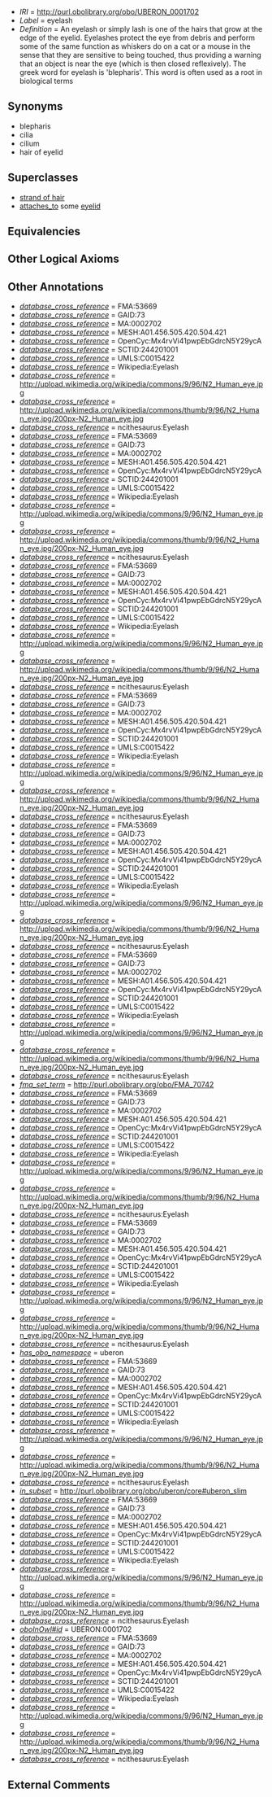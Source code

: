  * *IRI* = http://purl.obolibrary.org/obo/UBERON_0001702
 * *Label* = eyelash
 * *Definition* = An eyelash or simply lash is one of the hairs that grow at the edge of the eyelid. Eyelashes protect the eye from debris and perform some of the same function as whiskers do on a cat or a mouse in the sense that they are sensitive to being touched, thus providing a warning that an object is near the eye (which is then closed reflexively). The greek word for eyelash is 'blepharis'. This word is often used as a root in biological terms

## Synonyms

 * blepharis
 * cilia
 * cilium
 * hair of eyelid

## Superclasses

 * [strand of hair](../../UBERON/37/UBERON_0001037.md)
 * [attaches_to](../../RO/71/RO_0002371.md) some [eyelid](../../UBERON/11/UBERON_0001711.md)

## Equivalencies


## Other Logical Axioms


## Other Annotations

 * *[database_cross_reference](../../ef/oboInOwl#hasDbXref.md)* = FMA:53669
 * *[database_cross_reference](../../ef/oboInOwl#hasDbXref.md)* = GAID:73
 * *[database_cross_reference](../../ef/oboInOwl#hasDbXref.md)* = MA:0002702
 * *[database_cross_reference](../../ef/oboInOwl#hasDbXref.md)* = MESH:A01.456.505.420.504.421
 * *[database_cross_reference](../../ef/oboInOwl#hasDbXref.md)* = OpenCyc:Mx4rvVi41pwpEbGdrcN5Y29ycA
 * *[database_cross_reference](../../ef/oboInOwl#hasDbXref.md)* = SCTID:244201001
 * *[database_cross_reference](../../ef/oboInOwl#hasDbXref.md)* = UMLS:C0015422
 * *[database_cross_reference](../../ef/oboInOwl#hasDbXref.md)* = Wikipedia:Eyelash
 * *[database_cross_reference](../../ef/oboInOwl#hasDbXref.md)* = http://upload.wikimedia.org/wikipedia/commons/9/96/N2_Human_eye.jpg
 * *[database_cross_reference](../../ef/oboInOwl#hasDbXref.md)* = http://upload.wikimedia.org/wikipedia/commons/thumb/9/96/N2_Human_eye.jpg/200px-N2_Human_eye.jpg
 * *[database_cross_reference](../../ef/oboInOwl#hasDbXref.md)* = ncithesaurus:Eyelash
 * *[database_cross_reference](../../ef/oboInOwl#hasDbXref.md)* = FMA:53669
 * *[database_cross_reference](../../ef/oboInOwl#hasDbXref.md)* = GAID:73
 * *[database_cross_reference](../../ef/oboInOwl#hasDbXref.md)* = MA:0002702
 * *[database_cross_reference](../../ef/oboInOwl#hasDbXref.md)* = MESH:A01.456.505.420.504.421
 * *[database_cross_reference](../../ef/oboInOwl#hasDbXref.md)* = OpenCyc:Mx4rvVi41pwpEbGdrcN5Y29ycA
 * *[database_cross_reference](../../ef/oboInOwl#hasDbXref.md)* = SCTID:244201001
 * *[database_cross_reference](../../ef/oboInOwl#hasDbXref.md)* = UMLS:C0015422
 * *[database_cross_reference](../../ef/oboInOwl#hasDbXref.md)* = Wikipedia:Eyelash
 * *[database_cross_reference](../../ef/oboInOwl#hasDbXref.md)* = http://upload.wikimedia.org/wikipedia/commons/9/96/N2_Human_eye.jpg
 * *[database_cross_reference](../../ef/oboInOwl#hasDbXref.md)* = http://upload.wikimedia.org/wikipedia/commons/thumb/9/96/N2_Human_eye.jpg/200px-N2_Human_eye.jpg
 * *[database_cross_reference](../../ef/oboInOwl#hasDbXref.md)* = ncithesaurus:Eyelash
 * *[database_cross_reference](../../ef/oboInOwl#hasDbXref.md)* = FMA:53669
 * *[database_cross_reference](../../ef/oboInOwl#hasDbXref.md)* = GAID:73
 * *[database_cross_reference](../../ef/oboInOwl#hasDbXref.md)* = MA:0002702
 * *[database_cross_reference](../../ef/oboInOwl#hasDbXref.md)* = MESH:A01.456.505.420.504.421
 * *[database_cross_reference](../../ef/oboInOwl#hasDbXref.md)* = OpenCyc:Mx4rvVi41pwpEbGdrcN5Y29ycA
 * *[database_cross_reference](../../ef/oboInOwl#hasDbXref.md)* = SCTID:244201001
 * *[database_cross_reference](../../ef/oboInOwl#hasDbXref.md)* = UMLS:C0015422
 * *[database_cross_reference](../../ef/oboInOwl#hasDbXref.md)* = Wikipedia:Eyelash
 * *[database_cross_reference](../../ef/oboInOwl#hasDbXref.md)* = http://upload.wikimedia.org/wikipedia/commons/9/96/N2_Human_eye.jpg
 * *[database_cross_reference](../../ef/oboInOwl#hasDbXref.md)* = http://upload.wikimedia.org/wikipedia/commons/thumb/9/96/N2_Human_eye.jpg/200px-N2_Human_eye.jpg
 * *[database_cross_reference](../../ef/oboInOwl#hasDbXref.md)* = ncithesaurus:Eyelash
 * *[database_cross_reference](../../ef/oboInOwl#hasDbXref.md)* = FMA:53669
 * *[database_cross_reference](../../ef/oboInOwl#hasDbXref.md)* = GAID:73
 * *[database_cross_reference](../../ef/oboInOwl#hasDbXref.md)* = MA:0002702
 * *[database_cross_reference](../../ef/oboInOwl#hasDbXref.md)* = MESH:A01.456.505.420.504.421
 * *[database_cross_reference](../../ef/oboInOwl#hasDbXref.md)* = OpenCyc:Mx4rvVi41pwpEbGdrcN5Y29ycA
 * *[database_cross_reference](../../ef/oboInOwl#hasDbXref.md)* = SCTID:244201001
 * *[database_cross_reference](../../ef/oboInOwl#hasDbXref.md)* = UMLS:C0015422
 * *[database_cross_reference](../../ef/oboInOwl#hasDbXref.md)* = Wikipedia:Eyelash
 * *[database_cross_reference](../../ef/oboInOwl#hasDbXref.md)* = http://upload.wikimedia.org/wikipedia/commons/9/96/N2_Human_eye.jpg
 * *[database_cross_reference](../../ef/oboInOwl#hasDbXref.md)* = http://upload.wikimedia.org/wikipedia/commons/thumb/9/96/N2_Human_eye.jpg/200px-N2_Human_eye.jpg
 * *[database_cross_reference](../../ef/oboInOwl#hasDbXref.md)* = ncithesaurus:Eyelash
 * *[database_cross_reference](../../ef/oboInOwl#hasDbXref.md)* = FMA:53669
 * *[database_cross_reference](../../ef/oboInOwl#hasDbXref.md)* = GAID:73
 * *[database_cross_reference](../../ef/oboInOwl#hasDbXref.md)* = MA:0002702
 * *[database_cross_reference](../../ef/oboInOwl#hasDbXref.md)* = MESH:A01.456.505.420.504.421
 * *[database_cross_reference](../../ef/oboInOwl#hasDbXref.md)* = OpenCyc:Mx4rvVi41pwpEbGdrcN5Y29ycA
 * *[database_cross_reference](../../ef/oboInOwl#hasDbXref.md)* = SCTID:244201001
 * *[database_cross_reference](../../ef/oboInOwl#hasDbXref.md)* = UMLS:C0015422
 * *[database_cross_reference](../../ef/oboInOwl#hasDbXref.md)* = Wikipedia:Eyelash
 * *[database_cross_reference](../../ef/oboInOwl#hasDbXref.md)* = http://upload.wikimedia.org/wikipedia/commons/9/96/N2_Human_eye.jpg
 * *[database_cross_reference](../../ef/oboInOwl#hasDbXref.md)* = http://upload.wikimedia.org/wikipedia/commons/thumb/9/96/N2_Human_eye.jpg/200px-N2_Human_eye.jpg
 * *[database_cross_reference](../../ef/oboInOwl#hasDbXref.md)* = ncithesaurus:Eyelash
 * *[database_cross_reference](../../ef/oboInOwl#hasDbXref.md)* = FMA:53669
 * *[database_cross_reference](../../ef/oboInOwl#hasDbXref.md)* = GAID:73
 * *[database_cross_reference](../../ef/oboInOwl#hasDbXref.md)* = MA:0002702
 * *[database_cross_reference](../../ef/oboInOwl#hasDbXref.md)* = MESH:A01.456.505.420.504.421
 * *[database_cross_reference](../../ef/oboInOwl#hasDbXref.md)* = OpenCyc:Mx4rvVi41pwpEbGdrcN5Y29ycA
 * *[database_cross_reference](../../ef/oboInOwl#hasDbXref.md)* = SCTID:244201001
 * *[database_cross_reference](../../ef/oboInOwl#hasDbXref.md)* = UMLS:C0015422
 * *[database_cross_reference](../../ef/oboInOwl#hasDbXref.md)* = Wikipedia:Eyelash
 * *[database_cross_reference](../../ef/oboInOwl#hasDbXref.md)* = http://upload.wikimedia.org/wikipedia/commons/9/96/N2_Human_eye.jpg
 * *[database_cross_reference](../../ef/oboInOwl#hasDbXref.md)* = http://upload.wikimedia.org/wikipedia/commons/thumb/9/96/N2_Human_eye.jpg/200px-N2_Human_eye.jpg
 * *[database_cross_reference](../../ef/oboInOwl#hasDbXref.md)* = ncithesaurus:Eyelash
 * *[fma_set_term](../../core#fma/rm/core#fma_set_term.md)* = http://purl.obolibrary.org/obo/FMA_70742
 * *[database_cross_reference](../../ef/oboInOwl#hasDbXref.md)* = FMA:53669
 * *[database_cross_reference](../../ef/oboInOwl#hasDbXref.md)* = GAID:73
 * *[database_cross_reference](../../ef/oboInOwl#hasDbXref.md)* = MA:0002702
 * *[database_cross_reference](../../ef/oboInOwl#hasDbXref.md)* = MESH:A01.456.505.420.504.421
 * *[database_cross_reference](../../ef/oboInOwl#hasDbXref.md)* = OpenCyc:Mx4rvVi41pwpEbGdrcN5Y29ycA
 * *[database_cross_reference](../../ef/oboInOwl#hasDbXref.md)* = SCTID:244201001
 * *[database_cross_reference](../../ef/oboInOwl#hasDbXref.md)* = UMLS:C0015422
 * *[database_cross_reference](../../ef/oboInOwl#hasDbXref.md)* = Wikipedia:Eyelash
 * *[database_cross_reference](../../ef/oboInOwl#hasDbXref.md)* = http://upload.wikimedia.org/wikipedia/commons/9/96/N2_Human_eye.jpg
 * *[database_cross_reference](../../ef/oboInOwl#hasDbXref.md)* = http://upload.wikimedia.org/wikipedia/commons/thumb/9/96/N2_Human_eye.jpg/200px-N2_Human_eye.jpg
 * *[database_cross_reference](../../ef/oboInOwl#hasDbXref.md)* = ncithesaurus:Eyelash
 * *[database_cross_reference](../../ef/oboInOwl#hasDbXref.md)* = FMA:53669
 * *[database_cross_reference](../../ef/oboInOwl#hasDbXref.md)* = GAID:73
 * *[database_cross_reference](../../ef/oboInOwl#hasDbXref.md)* = MA:0002702
 * *[database_cross_reference](../../ef/oboInOwl#hasDbXref.md)* = MESH:A01.456.505.420.504.421
 * *[database_cross_reference](../../ef/oboInOwl#hasDbXref.md)* = OpenCyc:Mx4rvVi41pwpEbGdrcN5Y29ycA
 * *[database_cross_reference](../../ef/oboInOwl#hasDbXref.md)* = SCTID:244201001
 * *[database_cross_reference](../../ef/oboInOwl#hasDbXref.md)* = UMLS:C0015422
 * *[database_cross_reference](../../ef/oboInOwl#hasDbXref.md)* = Wikipedia:Eyelash
 * *[database_cross_reference](../../ef/oboInOwl#hasDbXref.md)* = http://upload.wikimedia.org/wikipedia/commons/9/96/N2_Human_eye.jpg
 * *[database_cross_reference](../../ef/oboInOwl#hasDbXref.md)* = http://upload.wikimedia.org/wikipedia/commons/thumb/9/96/N2_Human_eye.jpg/200px-N2_Human_eye.jpg
 * *[database_cross_reference](../../ef/oboInOwl#hasDbXref.md)* = ncithesaurus:Eyelash
 * *[has_obo_namespace](../../ce/oboInOwl#hasOBONamespace.md)* = uberon
 * *[database_cross_reference](../../ef/oboInOwl#hasDbXref.md)* = FMA:53669
 * *[database_cross_reference](../../ef/oboInOwl#hasDbXref.md)* = GAID:73
 * *[database_cross_reference](../../ef/oboInOwl#hasDbXref.md)* = MA:0002702
 * *[database_cross_reference](../../ef/oboInOwl#hasDbXref.md)* = MESH:A01.456.505.420.504.421
 * *[database_cross_reference](../../ef/oboInOwl#hasDbXref.md)* = OpenCyc:Mx4rvVi41pwpEbGdrcN5Y29ycA
 * *[database_cross_reference](../../ef/oboInOwl#hasDbXref.md)* = SCTID:244201001
 * *[database_cross_reference](../../ef/oboInOwl#hasDbXref.md)* = UMLS:C0015422
 * *[database_cross_reference](../../ef/oboInOwl#hasDbXref.md)* = Wikipedia:Eyelash
 * *[database_cross_reference](../../ef/oboInOwl#hasDbXref.md)* = http://upload.wikimedia.org/wikipedia/commons/9/96/N2_Human_eye.jpg
 * *[database_cross_reference](../../ef/oboInOwl#hasDbXref.md)* = http://upload.wikimedia.org/wikipedia/commons/thumb/9/96/N2_Human_eye.jpg/200px-N2_Human_eye.jpg
 * *[database_cross_reference](../../ef/oboInOwl#hasDbXref.md)* = ncithesaurus:Eyelash
 * *[in_subset](../../et/oboInOwl#inSubset.md)* = http://purl.obolibrary.org/obo/uberon/core#uberon_slim
 * *[database_cross_reference](../../ef/oboInOwl#hasDbXref.md)* = FMA:53669
 * *[database_cross_reference](../../ef/oboInOwl#hasDbXref.md)* = GAID:73
 * *[database_cross_reference](../../ef/oboInOwl#hasDbXref.md)* = MA:0002702
 * *[database_cross_reference](../../ef/oboInOwl#hasDbXref.md)* = MESH:A01.456.505.420.504.421
 * *[database_cross_reference](../../ef/oboInOwl#hasDbXref.md)* = OpenCyc:Mx4rvVi41pwpEbGdrcN5Y29ycA
 * *[database_cross_reference](../../ef/oboInOwl#hasDbXref.md)* = SCTID:244201001
 * *[database_cross_reference](../../ef/oboInOwl#hasDbXref.md)* = UMLS:C0015422
 * *[database_cross_reference](../../ef/oboInOwl#hasDbXref.md)* = Wikipedia:Eyelash
 * *[database_cross_reference](../../ef/oboInOwl#hasDbXref.md)* = http://upload.wikimedia.org/wikipedia/commons/9/96/N2_Human_eye.jpg
 * *[database_cross_reference](../../ef/oboInOwl#hasDbXref.md)* = http://upload.wikimedia.org/wikipedia/commons/thumb/9/96/N2_Human_eye.jpg/200px-N2_Human_eye.jpg
 * *[database_cross_reference](../../ef/oboInOwl#hasDbXref.md)* = ncithesaurus:Eyelash
 * *[oboInOwl#id](../../id/oboInOwl#id.md)* = UBERON:0001702
 * *[database_cross_reference](../../ef/oboInOwl#hasDbXref.md)* = FMA:53669
 * *[database_cross_reference](../../ef/oboInOwl#hasDbXref.md)* = GAID:73
 * *[database_cross_reference](../../ef/oboInOwl#hasDbXref.md)* = MA:0002702
 * *[database_cross_reference](../../ef/oboInOwl#hasDbXref.md)* = MESH:A01.456.505.420.504.421
 * *[database_cross_reference](../../ef/oboInOwl#hasDbXref.md)* = OpenCyc:Mx4rvVi41pwpEbGdrcN5Y29ycA
 * *[database_cross_reference](../../ef/oboInOwl#hasDbXref.md)* = SCTID:244201001
 * *[database_cross_reference](../../ef/oboInOwl#hasDbXref.md)* = UMLS:C0015422
 * *[database_cross_reference](../../ef/oboInOwl#hasDbXref.md)* = Wikipedia:Eyelash
 * *[database_cross_reference](../../ef/oboInOwl#hasDbXref.md)* = http://upload.wikimedia.org/wikipedia/commons/9/96/N2_Human_eye.jpg
 * *[database_cross_reference](../../ef/oboInOwl#hasDbXref.md)* = http://upload.wikimedia.org/wikipedia/commons/thumb/9/96/N2_Human_eye.jpg/200px-N2_Human_eye.jpg
 * *[database_cross_reference](../../ef/oboInOwl#hasDbXref.md)* = ncithesaurus:Eyelash

## External Comments

